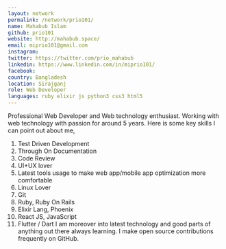 ```yaml
---
layout: network
permalink: /network/prio101/
name: Mahabub Islam
github: prio101
website: http://mahabub.space/
email: miprio101@gmail.com
instagram:
twitter: https://twitter.com/prio_mahabub
linkedin: https://www.linkedin.com/in/miprio101/
facebook:
country: Bangladesh
location: Sirajganj
role: Web Developer
languages: ruby elixir js python3 css3 html5
---
```


Professional Web Developer and Web technology enthusiast. Working with web technology with passion for around 5 years. Here is some key skills I can point out about me,

1. Test Driven Development
2. Through On Documentation
3. Code Review
4. UI+UX lover
5. Latest tools usage to make web app/mobile app optimization more comfortable
6. Linux Lover
7. Git
8. Ruby, Ruby On Rails
9. Elixir Lang, Phoenix
10. React JS, JavaScript
11. Flutter / Dart
I am moreover into latest technology and good parts of anything out there always learning. I make open source contributions frequently on GitHub.
